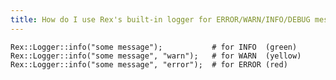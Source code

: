 ```yaml
---
title: How do I use Rex's built-in logger for ERROR/WARN/INFO/DEBUG messages?
---
```


    Rex::Logger::info("some message");           # for INFO  (green)
    Rex::Logger::info("some message", "warn");   # for WARN  (yellow)
    Rex::Logger::info("some message", "error");  # for ERROR (red)
